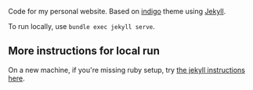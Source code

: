 Code for my personal website. Based on [indigo](https://github.com/sergiokopplin/indigo) theme using [Jekyll](https://jekyllrb.com/).

To run locally, use `bundle exec jekyll serve`.

## More instructions for local run
On a new machine, if you're missing ruby setup, try [the jekyll instructions here](https://jekyllrb.com/docs/installation/ubuntu/).